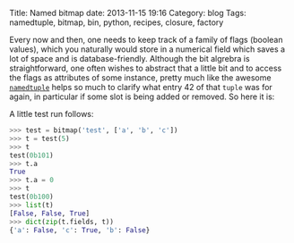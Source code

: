 Title: Named bitmap
date: 2013-11-15 19:16
Category: blog
Tags: namedtuple, bitmap, bin, python, recipes, closure, factory

Every now and then, one needs to keep track of a family of flags (boolean values), which you naturally would store in a numerical field which saves a lot of space and is database-friendly. Although the bit algrebra is straightforward, one often wishes to abstract that a little bit and to access the flags as attributes of some instance, pretty much like the awesome [`namedtuple`](http://docs.python.org/library/collections.html#collections.namedtuple) helps so much to clarify what entry 42 of that `tuple` was for again, in particular if some slot is being added or removed. So here it is:

<code data-gist-id="7506913" data-gist-file="bitmap.py"></code>

A little test run follows:

``` python
>>> test = bitmap('test', ['a', 'b', 'c'])
>>> t = test(5)
>>> t
test(0b101)
>>> t.a
True
>>> t.a = 0
>>> t
test(0b100)
>>> list(t)
[False, False, True]
>>> dict(zip(t.fields, t))
{'a': False, 'c': True, 'b': False}
```
